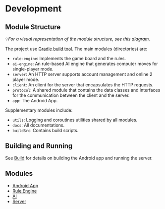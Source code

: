 # Development

## Module Structure

💡*For a visual representation of the module structure, see
this [diagram](./.images/project-architecture.png).*

[gradle]: https://docs.gradle.org/current/userguide/userguide.html

The project use [Gradle build tool][gradle]. The main modules (directories) are:

- `rule-engine`: Implements the game board and the rules.
- `ai-engine`: An rule-based AI engine that generates computer moves for single-player mode.
- `server`: An HTTP server supports account management and online 2 player mode.
- `client`: An client for the server that encapsulates the HTTP requests.
- `protocol`: A shared module that contains the data classes and interfaces for the communication
  between the client and the server.
- `app`: The Android App.

Supplementary modules include:

- `utils`: Logging and coroutines utilities shared by all modules.
- `docs`: All documentations.
- `buildSrc`: Contains build scripts.

## Building and Running

See [Build](build) for details on building the Android app and running the server.

## Modules

- [Android App](app/README)
- [Rule Engine](rule-engine/README)
- [AI](ai/README)
- [Server](rule-engine/README)